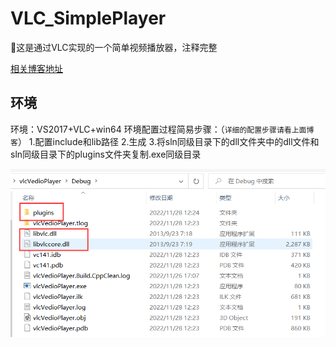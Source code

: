 # VLC_SimplePlayer
🚀这是通过VLC实现的一个简单视频播放器，注释完整

[相关博客地址](https://blog.csdn.net/Jacksqh/article/details/128058988)

## 环境
环境：VS2017+VLC+win64
环境配置过程简易步骤：（`详细的配置步骤请看上面博客`）
1.配置include和lib路径
2.生成
3.将sln同级目录下的dll文件夹中的dll文件和sln同级目录下的plugins文件夹复制.exe同级目录

![](images/picture1.png)
